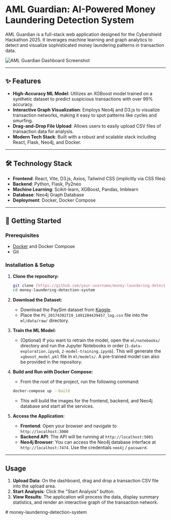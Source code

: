 # AML Guardian: AI-Powered Money Laundering Detection System

AML Guardian is a full-stack web application designed for the Cybershield Hackathon 2025. It leverages machine learning and graph analytics to detect and visualize sophisticated money laundering patterns in transaction data.

![AML Guardian Dashboard Screenshot](https://placehold.co/800x400/0a0a14/00f2ff?text=AML+Guardian+UI)

---

## ✨ Features

-   **High-Accuracy ML Model**: Utilizes an XGBoost model trained on a synthetic dataset to predict suspicious transactions with over 99% accuracy.
-   **Interactive Graph Visualization**: Employs Neo4j and D3.js to visualize transaction networks, making it easy to spot patterns like cycles and smurfing.
-   **Drag-and-Drop File Upload**: Allows users to easily upload CSV files of transaction data for analysis.
-   **Modern Tech Stack**: Built with a robust and scalable stack including React, Flask, Neo4j, and Docker.

---

## 🛠️ Technology Stack

-   **Frontend**: React, Vite, D3.js, Axios, Tailwind CSS (implicitly via CSS files)
-   **Backend**: Python, Flask, Py2neo
-   **Machine Learning**: Scikit-learn, XGBoost, Pandas, Imblearn
-   **Database**: Neo4j Graph Database
-   **Deployment**: Docker, Docker Compose

---

## 🚀 Getting Started

### Prerequisites

-   [Docker](https://www.docker.com/get-started) and Docker Compose
-   Git

### Installation & Setup

1.  **Clone the repository:**
    ```bash
    git clone [https://github.com/your-username/money-laundering-detection-system.git](https://github.com/your-username/money-laundering-detection-system.git)
    cd money-laundering-detection-system
    ```

2.  **Download the Dataset:**
    -   Download the PaySim dataset from [Kaggle](https://www.kaggle.com/datasets/ealaxi/paysim1).
    -   Place the `PS_20174392719_1491204439457_log.csv` file into the `ml/data/raw/` directory.

3.  **Train the ML Model:**
    -   (Optional) If you want to retrain the model, open the `ml/notebooks/` directory and run the Jupyter Notebooks in order (`1-data-exploration.ipynb`, `2-model-training.ipynb`). This will generate the `xgboost_model.pkl` file in `ml/models/`. A pre-trained model can also be provided in the repository.

4.  **Build and Run with Docker Compose:**
    -   From the root of the project, run the following command:
    ```bash
    docker-compose up --build
    ```
    -   This will build the images for the frontend, backend, and Neo4j database and start all the services.

5.  **Access the Application:**
    -   **Frontend**: Open your browser and navigate to `http://localhost:3000`
    -   **Backend API**: The API will be running at `http://localhost:5001`
    -   **Neo4j Browser**: You can access the Neo4j database interface at `http://localhost:7474`. Use the credentials `neo4j` / `password`.

---

## Usage

1.  **Upload Data**: On the dashboard, drag and drop a transaction CSV file into the upload area.
2.  **Start Analysis**: Click the "Start Analysis" button.
3.  **View Results**: The application will process the data, display summary statistics, and render an interactive graph of the transaction network.

#   m o n e y - l a u n d e r i n g - d e t e c t i o n - s y s t e m  
 